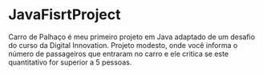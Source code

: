 # JavaFisrtProject
Carro de Palhaço é meu primeiro projeto em Java adaptado de um desafio do curso da Digital Innovation.
Projeto modesto, onde você informa o número de passageiros que entraram no carro e ele critica se este quantitativo for superior a 5 pessoas.
